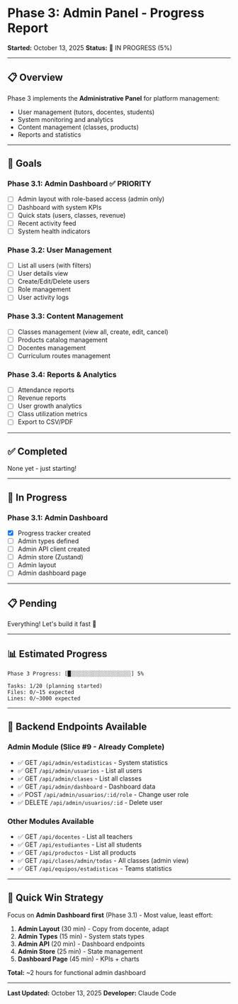 # Phase 3: Admin Panel - Progress Report

**Started:** October 13, 2025
**Status:** 🚧 IN PROGRESS (5%)

---

## 📋 Overview

Phase 3 implements the **Administrative Panel** for platform management:
- User management (tutors, docentes, students)
- System monitoring and analytics
- Content management (classes, products)
- Reports and statistics

---

## 🎯 Goals

### Phase 3.1: Admin Dashboard ✅ PRIORITY
- [ ] Admin layout with role-based access (admin only)
- [ ] Dashboard with system KPIs
- [ ] Quick stats (users, classes, revenue)
- [ ] Recent activity feed
- [ ] System health indicators

### Phase 3.2: User Management
- [ ] List all users (with filters)
- [ ] User details view
- [ ] Create/Edit/Delete users
- [ ] Role management
- [ ] User activity logs

### Phase 3.3: Content Management
- [ ] Classes management (view all, create, edit, cancel)
- [ ] Products catalog management
- [ ] Docentes management
- [ ] Curriculum routes management

### Phase 3.4: Reports & Analytics
- [ ] Attendance reports
- [ ] Revenue reports
- [ ] User growth analytics
- [ ] Class utilization metrics
- [ ] Export to CSV/PDF

---

## ✅ Completed

None yet - just starting!

---

## 🚧 In Progress

### Phase 3.1: Admin Dashboard
- [x] Progress tracker created
- [ ] Admin types defined
- [ ] Admin API client created
- [ ] Admin store (Zustand)
- [ ] Admin layout
- [ ] Admin dashboard page

---

## 📋 Pending

Everything! Let's build it fast 🚀

---

## 📊 Estimated Progress

```
Phase 3 Progress: [█░░░░░░░░░░░░░░░░░░░] 5%

Tasks: 1/20 (planning started)
Files: 0/~15 expected
Lines: 0/~3000 expected
```

---

## 🔗 Backend Endpoints Available

### Admin Module (Slice #9 - Already Complete)
- ✅ GET `/api/admin/estadisticas` - System statistics
- ✅ GET `/api/admin/usuarios` - List all users
- ✅ GET `/api/admin/clases` - List all classes
- ✅ GET `/api/admin/dashboard` - Dashboard data
- ✅ POST `/api/admin/usuarios/:id/role` - Change user role
- ✅ DELETE `/api/admin/usuarios/:id` - Delete user

### Other Modules Available
- ✅ GET `/api/docentes` - List all teachers
- ✅ GET `/api/estudiantes` - List all students
- ✅ GET `/api/productos` - List all products
- ✅ GET `/api/clases/admin/todas` - All classes (admin view)
- ✅ GET `/api/equipos/estadisticas` - Teams statistics

---

## 🎯 Quick Win Strategy

Focus on **Admin Dashboard first** (Phase 3.1) - Most value, least effort:

1. **Admin Layout** (30 min) - Copy from docente, adapt
2. **Admin Types** (15 min) - System stats types
3. **Admin API** (20 min) - Dashboard endpoints
4. **Admin Store** (25 min) - State management
5. **Dashboard Page** (45 min) - KPIs + charts

**Total:** ~2 hours for functional admin dashboard

---

**Last Updated:** October 13, 2025
**Developer:** Claude Code
